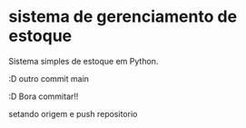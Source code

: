 # sistema de gerenciamento de estoque

Sistema simples de estoque em Python.


:D   outro commit main

:D Bora commitar!!

setando origem e push repositorio
